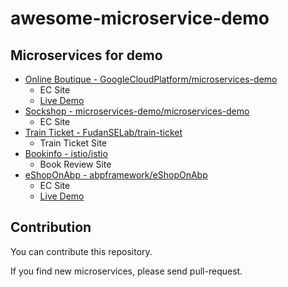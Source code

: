 # awesome-microservice-demo

## Microservices for demo

- [Online Boutique - GoogleCloudPlatform/microservices-demo](https://github.com/GoogleCloudPlatform/microservices-demo)
  - EC Site
  - [Live Demo](https://onlineboutique.dev/)
- [Sockshop - microservices-demo/microservices-demo](https://github.com/microservices-demo/microservices-demo)
  - EC Site
- [Train Ticket - FudanSELab/train-ticket](https://github.com/FudanSELab/train-ticket)
  - Train Ticket Site
- [Bookinfo - istio/istio](https://github.com/istio/istio/tree/master/samples/bookinfo)
  - Book Review Site
- [eShopOnAbp - abpframework/eShopOnAbp](https://github.com/abpframework/eShopOnAbp)
  - EC Site
  - [Live Demo](https://www.eshoponabp.com/)


## Contribution

You can contribute this repository. 

If you find new microservices, please send pull-request.
